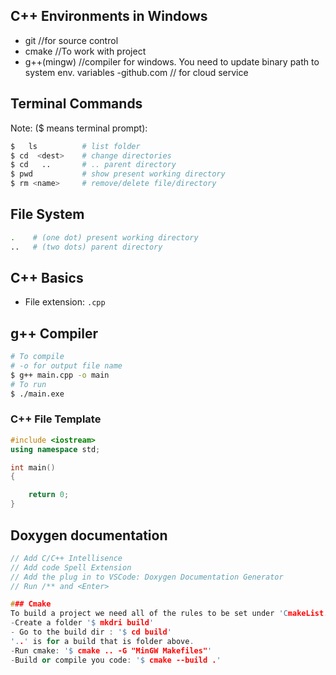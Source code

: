 ## C++ Environments in Windows
- git           //for source control
- cmake         //To work with project
- g++(mingw)    //compiler for windows. You need to update binary path to system env. variables
-github.com // for cloud service


## Terminal Commands 
Note: ($ means terminal prompt):
```bash
$   ls          # list folder 
$ cd  <dest>  	# change directories
$ cd   ..		# .. parent directory 
$ pwd           # show present working directory
$ rm <name>     # remove/delete file/directory
```
## File System
``` bash
.    # (one dot) present working directory
..   # (two dots) parent directory
```
## C++ Basics
- File extension: `.cpp`




## g++ Compiler
```bash
# To compile
# -o for output file name
$ g++ main.cpp -o main
# To run
$ ./main.exe
```

### C++ File Template
```cpp
#include <iostream>
using namespace std;

int main()
{

    return 0;
}
```

## Doxygen documentation
```cpp
// Add C/C++ Intellisence
// Add code Spell Extension
// Add the plug in to VSCode: Doxygen Documentation Generator
// Run /** and <Enter>

### Cmake
To build a project we need all of the rules to be set under 'CmakeList.txt' file.
-Create a folder '$ mkdri build'
- Go to the build dir : '$ cd build'
'..' is for a build that is folder above.
-Run cmake: '$ cmake .. -G "MinGW Makefiles"'
-Build or compile you code: '$ cmake --build .'